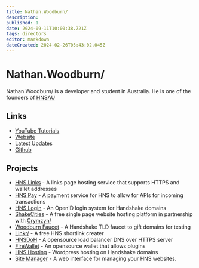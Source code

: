 ```yaml
---
title: Nathan.Woodburn/
description: 
published: 1
date: 2024-09-11T10:00:38.721Z
tags: directors
editor: markdown
dateCreated: 2024-02-26T05:43:02.045Z
---
```


# Nathan.Woodburn/

Nathan.Woodburn/ is a developer and student in Australia. He is one of the founders of [HNSAU](/communities/hnsau)

## Links
- [YouTube Tutorials](https://www.youtube.com/@nathanjwoodburn)
- [Website](https://nathan.woodburn.au)
- [Latest Updates](https://nathan.woodburn.au/now)
- [Github](https://github.com/nathanwoodburn)


## Projects

- [HNS Links](https://links.hns.au) - A links page hosting service that supports HTTPS and wallet addresses 
- [HNS Pay](https://pay.hns.au) - A payment service for HNS to allow for APIs for incoming transactions
- [HNS Login](https://login.hns.au) - An OpenID login system for Handshake domains
- [ShakeCities](/shakecities) - A free single page website hosting platform in partnership with [Crymzyn/](https://github.com/crymzyn)
- [Woodburn Faucet](https://faucet.woodburn.au) - A Handshake TLD faucet to gift domains for testing
- [Linkr/](https://linkr) - A free HNS shortlink creater
- [HNSDoH](https://hnsdoh.com) - A opensource load balancer DNS over HTTPS server
- [FireWallet](/firewallet) - An opensource wallet that allows plugins
- [HNS Hosting](https://hnshosting.au) - Wordpress hosting on Handshake domains
- [Site Manager](https://l.woodburn.au/site-mgr) - A web interface for managing your HNS websites.